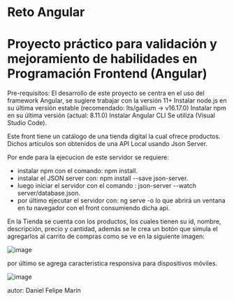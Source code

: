 # Reto Angular 

# Proyecto práctico para validación y mejoramiento de habilidades en Programación Frontend (Angular)

Pre-requisitos:
El desarrollo de este proyecto se centra en el uso del framework Angular, se sugiere trabajar con la versión 11+
Instalar node.js en su última versión estable (recomendado: lts/gallium -> v16.17.0)
Instalar npm en su última versión (actual: 8.11.0)
Instalar Angular CLI
Se utiliza  (Visual Studio Code).

Este front tiene un catálogo de una tienda digital la cual ofrece productos.
Dichos artículos son obtenidos de una API Local usando Json Server.

Por ende para la ejecucion de este servidor se requiere:

- instalar npm con el comando: npm install.
- instalar el JSON server con: npm install --save json-server.
- luego iniciar el servidor con el comando : json-server --watch server/database.json.
- por último ejecutar el servidor con: ng serve -o lo que abrirá un ventana en tu navegador con el front consumiendo dicha api.


En la Tienda se cuenta con los productos, los cuales tienen su id, nombre, descripción, precio y cantidad, además se le crea 
un botón que simula el agregarlos al carrito de compras como se ve en la siguiente imagen:

![image](https://user-images.githubusercontent.com/51167724/186485800-0590d843-bc22-45c5-875c-382c00d60cf9.png)


por último se agrega caracteristica responsiva para dispositivos móviles.

![image](https://user-images.githubusercontent.com/51167724/186486095-d86b65d1-a843-4dde-84b3-ab96fc2dd1a6.png)

autor: Daniel Felipe Marín
